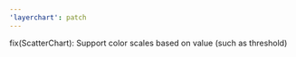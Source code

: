 ```yaml
---
'layerchart': patch
---
```


fix(ScatterChart): Support color scales based on value (such as threshold)
